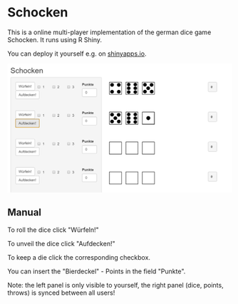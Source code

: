 # Schocken

This is a online multi-player implementation of the german dice game Schocken.
It runs using R Shiny.

You can deploy it yourself e.g. on [shinyapps.io](https://www.shinyapps.io/).

![](Screenshot.PNG)


## Manual

To roll the dice click "Würfeln!"

To unveil the dice click "Aufdecken!"

To keep a die click the corresponding checkbox.

You can insert the "Bierdeckel" - Points in the field "Punkte".

Note: the left panel is only visible to yourself, the right panel (dice, points, throws) is synced between all users!

